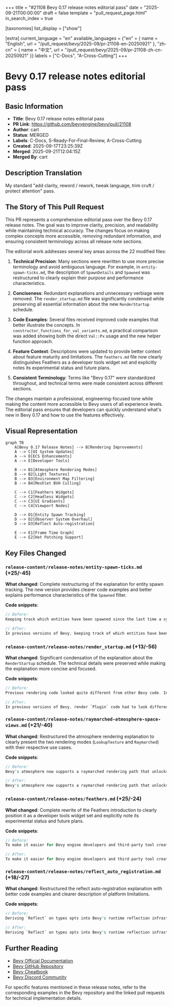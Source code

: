 +++
title = "#21108 Bevy 0.17 release notes editorial pass"
date = "2025-09-21T00:00:00"
draft = false
template = "pull_request_page.html"
in_search_index = true

[taxonomies]
list_display = ["show"]

[extra]
current_language = "en"
available_languages = {"en" = { name = "English", url = "/pull_request/bevy/2025-09/pr-21108-en-20250921" }, "zh-cn" = { name = "中文", url = "/pull_request/bevy/2025-09/pr-21108-zh-cn-20250921" }}
labels = ["C-Docs", "A-Cross-Cutting"]
+++

# Bevy 0.17 release notes editorial pass

## Basic Information
- **Title**: Bevy 0.17 release notes editorial pass
- **PR Link**: https://github.com/bevyengine/bevy/pull/21108
- **Author**: cart
- **Status**: MERGED
- **Labels**: C-Docs, S-Ready-For-Final-Review, A-Cross-Cutting
- **Created**: 2025-09-17T23:25:39Z
- **Merged**: 2025-09-21T12:04:15Z
- **Merged By**: cart

## Description Translation
My standard "add clarity, reword / rework, tweak language, trim cruft / protect attention" pass.

## The Story of This Pull Request

This PR represents a comprehensive editorial pass over the Bevy 0.17 release notes. The goal was to improve clarity, precision, and readability while maintaining technical accuracy. The changes focus on making complex concepts more accessible, removing redundant information, and ensuring consistent terminology across all release note sections.

The editorial work addresses several key areas across the 22 modified files:

1. **Technical Precision**: Many sections were rewritten to use more precise terminology and avoid ambiguous language. For example, in `entity-spawn-ticks.md`, the description of `SpawnDetails` and `Spawned` was restructured to clearly explain their purpose and performance characteristics.

2. **Conciseness**: Redundant explanations and unnecessary verbiage were removed. The `render_startup.md` file was significantly condensed while preserving all essential information about the new `RenderStartup` schedule.

3. **Code Examples**: Several files received improved code examples that better illustrate the concepts. In `constructor_functions_for_val_variants.md`, a practical comparison was added showing both the direct `Val::Px` usage and the new helper function approach.

4. **Feature Context**: Descriptions were updated to provide better context about feature maturity and limitations. The `feathers.md` file now clearly distinguishes Feathers as a developer tools widget set and explicitly notes its experimental status and future plans.

5. **Consistent Terminology**: Terms like "Bevy 0.17" were standardized throughout, and technical terms were made consistent across different sections.

The changes maintain a professional, engineering-focused tone while making the content more accessible to Bevy users of all experience levels. The editorial pass ensures that developers can quickly understand what's new in Bevy 0.17 and how to use the features effectively.

## Visual Representation

```mermaid
graph TB
    A[Bevy 0.17 Release Notes] --> B[Rendering Improvements]
    A --> C[UI System Updates]
    A --> D[ECS Enhancements]
    A --> E[Developer Tools]
    
    B --> B1[Atmosphere Rendering Modes]
    B --> B2[Light Textures]
    B --> B3[Environment Map Filtering]
    B --> B4[Meshlet BVH Culling]
    
    C --> C1[Feathers Widgets]
    C --> C2[Headless Widgets]
    C --> C3[UI Gradients]
    C --> C4[Viewport Nodes]
    
    D --> D1[Entity Spawn Tracking]
    D --> D2[Observer System Overhaul]
    D --> D3[Reflect Auto-registration]
    
    E --> E1[Frame Time Graph]
    E --> E2[Hot Patching Support]
```

## Key Files Changed

### `release-content/release-notes/entity-spawn-ticks.md` (+25/-45)
**What changed**: Complete restructuring of the explanation for entity spawn tracking. The new version provides clearer code examples and better explains performance characteristics of the `Spawned` filter.

**Code snippets**:
```rust
// Before:
Keeping track which entities have been spawned since the last time a system ran could only be done indirectly by inserting marker components...

// After:
In previous versions of Bevy, keeping track of which entities have been spawned since the last time a system ran could only be done indirectly by writing your own logic.
```

### `release-content/release-notes/render_startup.md` (+13/-56)
**What changed**: Significant condensation of the explanation about the `RenderStartup` schedule. The technical details were preserved while making the explanation more concise and focused.

**Code snippets**:
```rust
// Before:
Previous rendering code looked quite different from other Bevy code. In general, resources were initialized with the `FromWorld` trait...

// After:
In previous versions of Bevy, render `Plugin` code had to look different than other `Plugin` code, due to how the renderer was initialized.
```

### `release-content/release-notes/raymarched-atmosphere-space-views.md` (+21/-40)
**What changed**: Restructured the atmosphere rendering explanation to clearly present the two rendering modes (`LookupTexture` and `Raymarched`) with their respective use cases.

**Code snippets**:
```rust
// Before:
Bevy's atmosphere now supports a raymarched rendering path that unlocks accurate views from above the atmosphere...

// After:
Bevy's atmosphere now supports a raymarched rendering path that unlocks accurate views from above the atmosphere. This means Bevy 0.17 now has two atmosphere rendering modes to choose from:
```

### `release-content/release-notes/feathers.md` (+25/-24)
**What changed**: Complete rewrite of the Feathers introduction to clearly position it as a developer tools widget set and explicitly note its experimental status and future plans.

**Code snippets**:
```rust
// Before:
To make it easier for Bevy engine developers and third-party tool creators to make comfortable, visually cohesive tooling...

// After:
To make it easier for Bevy engine developers and third-party tool creators to make comfortable, visually cohesive tooling, we're pleased to introduce "Feathers" - a comprehensive Bevy UI widget set.
```

### `release-content/release-notes/reflect_auto_registration.md` (+18/-27)
**What changed**: Restructured the reflect auto-registration explanation with better code examples and clearer description of platform limitations.

**Code snippets**:
```rust
// Before:
Deriving `Reflect` on types opts into Bevy's runtime reflection infrastructure...

// After:
Deriving `Reflect` on types opts into Bevy's runtime reflection infrastructure, which is used to power systems like runtime component inspection and serialization:
```

## Further Reading

- [Bevy Official Documentation](https://bevyengine.org/learn/)
- [Bevy GitHub Repository](https://github.com/bevyengine/bevy)
- [Bevy Cheatbook](https://bevy-cheatbook.github.io/)
- [Bevy Discord Community](https://discord.gg/bevy)

For specific features mentioned in these release notes, refer to the corresponding examples in the Bevy repository and the linked pull requests for technical implementation details.